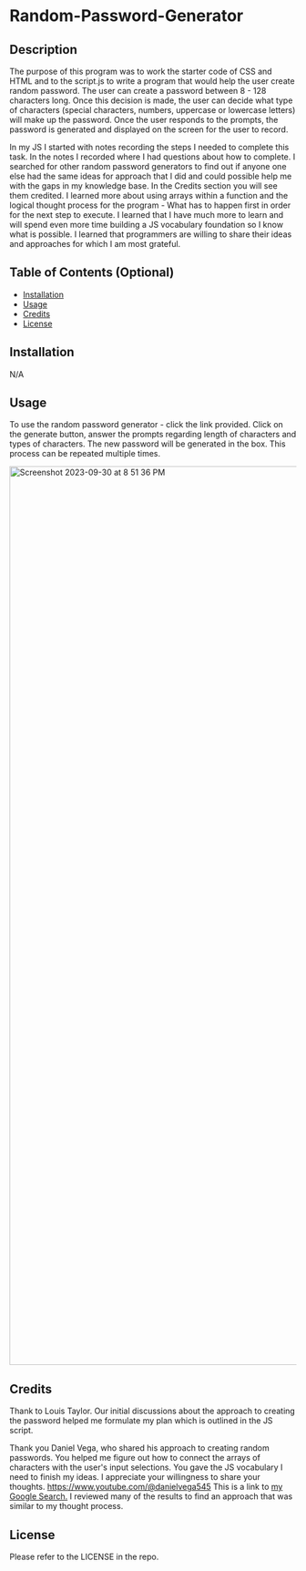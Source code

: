 # Random-Password-Generator

## Description

The purpose of this program was to work the starter code of CSS and HTML and to the script.js to write a program that would help the user create random password. The user can create a password between 8 - 128 characters long. Once this decision is made, the user can decide what type of characters (special characters, numbers, uppercase or lowercase letters) will make up the password. Once the user responds to the prompts, the password is generated and displayed on the screen for the user to record. 

In my JS I started with notes recording the steps I needed to complete this task. In the notes I recorded where I had questions about how to complete. I searched for other random password generators to find out if anyone one else had the same ideas for approach that I did and could possible help me with the gaps in my knowledge base. In the Credits section you will see them credited. I learned more about using arrays within a function and the logical thought process for the program - What has to happen first in order for the next step to execute. I learned that I have much more to learn and will spend even more time building a JS vocabulary foundation so I know what is possible. I learned that programmers are willing to share their ideas and approaches for which I am most grateful. 

## Table of Contents (Optional)

- [Installation](#installation)
- [Usage](#usage)
- [Credits](#credits)
- [License](#license)

## Installation
N/A

## Usage

To use the random password generator - click the link provided. Click on the generate button, answer the prompts regarding length of characters and types of characters. The new password will be generated in the box. This process can be repeated multiple times. 

<img width="1578" alt="Screenshot 2023-09-30 at 8 51 36 PM" src="https://github.com/nchoin/Random-Password-Generator/assets/139597297/122d32e3-f0c3-453f-92c4-66a27625643b">

## Credits


Thank to Louis Taylor. Our initial discussions about the approach to creating the password helped me formulate my plan which is outlined in the JS script.
  
Thank you Daniel Vega, who shared his approach to creating random passwords. You helped me figure out how to connect the arrays of characters with the user's input selections. You gave the JS vocabulary I need to finish my ideas. I appreciate your willingness to share your thoughts. https://www.youtube.com/@danielvega545
This is a link to <a href = "https://www.google.com/search?q=javascript+random+password+generator+with+prompt&oq=javascript+random+password+generator+with+prompt&gs_lcrp=EgZjaHJvbWUyBggAEEUYOTIICAEQABgWGB4yCggCEAAYhgMYigUyCggDEAAYhgMYigXSAQkzMDU0MmowajSoAgCwAgA&sourceid=chrome&ie=UTF-8" target = "_blank">my Google Search.</a> I reviewed many of the results to find an approach that was similar to my thought process.

## License

Please refer to the LICENSE in the repo.
